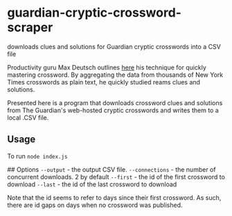 # guardian-cryptic-crossword-scraper
downloads clues and solutions for Guardian cryptic crosswords into a CSV file

Productivity guru Max Deutsch outlines [here](https://medium.com/@maxdeutsch/how-i-mastered-the-saturday-nyt-crossword-puzzle-in-31-days-fe6a094edccd) his technique for quickly mastering crossword. By aggregating the data from thousands of New York Times crosswords as plain text, he quickly studied reams clues and solutions.

Presented here is a program that downloads crossword clues and solutions from The Guardian's web-hosted cryptic crosswords and writes them to a local .CSV file.

## Usage
To run
`node index.js`


## Options
`--output` - the output CSV file. 
`--connections` - the number of concurrent downloads. 2 by default
`--first` - the id of the first crossword to download
`--last` - the id of the last crossword to download

Note that the id seems to refer to days since their first crossword. As such, there are id gaps on days when no crossword was published.

